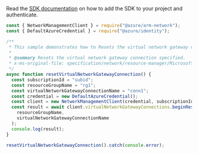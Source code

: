 Read the [SDK documentation](https://github.com/Azure/azure-sdk-for-js/blob/%40azure%2Farm-network_27.0.0/sdk/network/arm-network/README.md) on how to add the SDK to your project and authenticate.

```javascript
const { NetworkManagementClient } = require("@azure/arm-network");
const { DefaultAzureCredential } = require("@azure/identity");

/**
 * This sample demonstrates how to Resets the virtual network gateway connection specified.
 *
 * @summary Resets the virtual network gateway connection specified.
 * x-ms-original-file: specification/network/resource-manager/Microsoft.Network/stable/2021-05-01/examples/VirtualNetworkGatewayConnectionReset.json
 */
async function resetVirtualNetworkGatewayConnection() {
  const subscriptionId = "subid";
  const resourceGroupName = "rg1";
  const virtualNetworkGatewayConnectionName = "conn1";
  const credential = new DefaultAzureCredential();
  const client = new NetworkManagementClient(credential, subscriptionId);
  const result = await client.virtualNetworkGatewayConnections.beginResetConnectionAndWait(
    resourceGroupName,
    virtualNetworkGatewayConnectionName
  );
  console.log(result);
}

resetVirtualNetworkGatewayConnection().catch(console.error);
```

